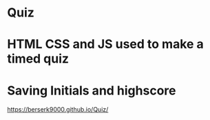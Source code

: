 # Quiz
# HTML CSS and JS used to make a timed quiz
# Saving Initials and highscore
 https://berserk9000.github.io/Quiz/
